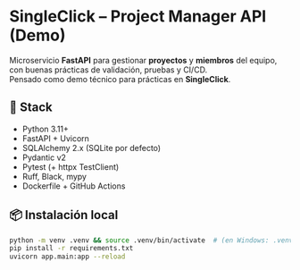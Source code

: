 # SingleClick – Project Manager API (Demo)

Microservicio **FastAPI** para gestionar **proyectos** y **miembros** del equipo, con buenas prácticas de validación, pruebas y CI/CD.  
Pensado como demo técnico para prácticas en **SingleClick**.

## 🚀 Stack
- Python 3.11+
- FastAPI + Uvicorn
- SQLAlchemy 2.x (SQLite por defecto)
- Pydantic v2
- Pytest (+ httpx TestClient)
- Ruff, Black, mypy
- Dockerfile + GitHub Actions

## 📦 Instalación local
```bash
python -m venv .venv && source .venv/bin/activate  # (en Windows: .venv\Scripts\activate)
pip install -r requirements.txt
uvicorn app.main:app --reload
